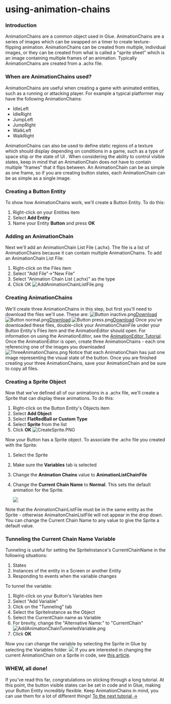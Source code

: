# using-animation-chains

### Introduction

AnimationChains are a common object used in Glue. AnimationChains are a series of images which can be swapped on a timer to create texture-flipping animation. AnimationChains can be created from multiple, individual images, or they can be created from what is called a "sprite sheet" which is an image containing multiple frames of an animation. Typically AnimationChains are created from a .achx file.

### When are AnimationChains used?

AnimationChains are useful when creating a game with animated entities, such as a running or attacking player. For example a typical platformer may have the following AnimationChains:

* IdleLeft
* IdleRight
* JumpLeft
* JumpRight
* WalkLeft
* WalkRight

AnimationChains can also be used to define static regions of a texture which should display depending on conditions in a game, such as a type of space ship or the state of UI . When considering the ability to control visible states, keep in mind that an AnimationChain does not have to contain multiple "frames" that it flips between. An AnimationChain can be as simple as one frame, so if you are creating button states, each AnimationChain can be as simple as a single image.

### Creating a Button Entity

To show how AnimationChains work, we'll create a Button Entity. To do this:

1. Right-click on your Entities item
2. Select **Add Entity**
3. Name your Entity **Button** and press **OK**

### Adding an AnimationChain

Next we'll add an AnimationChain List File (.achx). The file is a list of AnimationChains because it can contain multiple AnimationChains. To add an AnimationChain List File:

1. Right-click on the Files item
2. Select "Add File"->"New File"
3. Select "Animation Chain List (.achx)" as the type
4. Click OK ![AddAnimationChainListFile.png](../../media/migrated\_media-AddAnimationChainListFile.png)

### Creating AnimationChains

We'll create three AnimationChains in this step, but first you'll need to download the files we'll use. These are: ![Button inactive.png](../../media/migrated\_media-Button\_inactive.png)[Download](../../frb/docs/images/6/6a/Button\_inactive.png) ![Button normal.png](../../media/migrated\_media-Button\_normal.png)[Download](../../frb/docs/images/b/bf/Button\_normal.png) ![Button press.png](../../media/migrated\_media-Button\_press.png)[Download](../../frb/docs/images/f/fb/Button\_press.png) Once you've downloaded these files, double-click your AnimationChainFile under your Button Entity's Files item and the AnimationEditor should open. For information on using the AnimationEditor, see the [AnimationEditor Tutorial](../../documentation/tools/glue-gluevault-component-pages-animationeditor-plugin.md). Once the AnimationEditor is open, create three AnimationChains - each one referencing one of the images you downloaded ![ThreeAnimationChains.png](../../media/migrated\_media-ThreeAnimationChains.png) Notice that each AnimationChain has just one image representing the visual state of the button. Once you are finished creating your three AnimationChains, save your AnimationChain and be sure to copy all files.

### Creating a Sprite Object

Now that we've defined all of our animations in a .achx file, we'll create a Sprite that can display these animations. To do this:

1. Right-click on the Button Entity's Objects item
2. Select **Add Object**
3. Select **FlatRedBall or Custom Type**
4. Select **Sprite** from the list
5. Click **OK** ![CreateSprite.PNG](../../media/migrated\_media-CreateSprite.PNG)

Now your Button has a Sprite object. To associate the .achx file you created with the Sprite:

1. Select the Sprite
2. Make sure the **Variables** tab is selected
3. Change the **Animation Chains** value to **AnimationListChainFile**
4.  Change the **Current Chain Name** to **Normal**. This sets the default animation for the Sprite.

    ![](../../media/2019-04-img\_5cc8bf69006f4.png)

Note that the AnimationChainListFile must be in the same entity as the Sprite - otherwise AnimaitonChainListFile will not appear in the drop down. You can change the Current Chain Name to any value to give the Sprite a default value.

### Tunneling the Current Chain Name Variable

Tunneling is useful for setting the SpriteInstance's CurrentChainName in the following situations:

1. States
2. Instances of the entity in a Screen or another Entity
3. Responding to events when the variable changes

To tunnel the variable:

1. Right-click on your Button's Variables item
2. Select "Add Variable"
3. Click on the "Tunneling" tab
4. Select the SpriteInstance as the Object
5. Select the CurrentChain name as Variable
6. For brevity, change the "Alternative Name:" to "CurrentChain" ![AddAnimationChainTunneledVariable.png](../../media/migrated\_media-AddAnimationChainTunneledVariable.png)
7. Click **OK**

Now you can change the variable by selecting the Sprite in Glue by selecting the Variables folder. [![](../../media/2016-01-2019-04-30\_16-32-05.gif)](../../media/2016-01-2019-04-30\_16-32-05.gif) If you are interested in changing the current AnimationChain on a Sprite in code, see [this article](glue-how-to-control-animation-at-runtime.md).

### WHEW, all done!

If you've read this far, congratulations on sticking through a long tutorial. At this point, the button visible states can be set in code and in Glue, making your Button Entity incredibly flexible. Keep AnimationChains in mind, you can use them for a lot of different things! [To the next tutorial ->](../../frb/docs/index.php)
